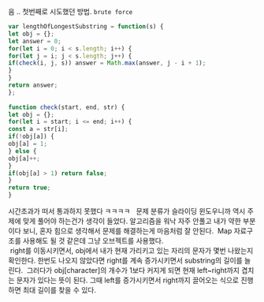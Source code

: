 음 .. 첫번째로 시도했던 방법. `brute force`
​
```javascript
var lengthOfLongestSubstring = function(s) {
let obj = {};
let answer = 0;
for(let i = 0; i < s.length; i++) {
for(let j = i; j < s.length; j++) {
if(check(i, j, s)) answer = Math.max(answer, j - i + 1);
}
}
return answer;
};
​
function check(start, end, str) {
let obj = {};
for(let i = start; i <= end; i++) {
const a = str[i];
if(!obj[a]) {
obj[a] = 1;
} else {
obj[a]++;
}
if(obj[a] > 1) return false;
}
return true;
}
```
시간초과가 떠서 통과하지 못했다 ㅋㅋㅋㅋ
​
​
문제 분류가 슬라이딩 윈도우니까 역시 주제에 맞게 풀어야 하는건가 생각이 들었다.
알고리즘을 워낙 자주 안풀고 내가 약한 부분이다 보니, 혼자 힘으로 생각해서 문제를 해결하는게 마음처럼 잘 안된다.
​
Map 자료구조를 사용해도 될 것 같은데 그냥 오브젝트를 사용했다.<br/>
​
right를 이동시키면서, obj에서 내가 현재 가리키고 있는 자리의 문자가 몇번 나왔는지 확인한다.
한번도 나오지 않았다면 right를 계속 증가시키면서 substring의 길이를 늘린다.
​
그러다가 obj[character]의 개수가 1보다 커지게 되면 현재 left~right까지 겹치는 문자가 있다는 뜻이 된다. 그때 left를 증가시키면서 right까지 끌어오는 식으로 진행하면 최대 길이를 찾을 수 있다.
​